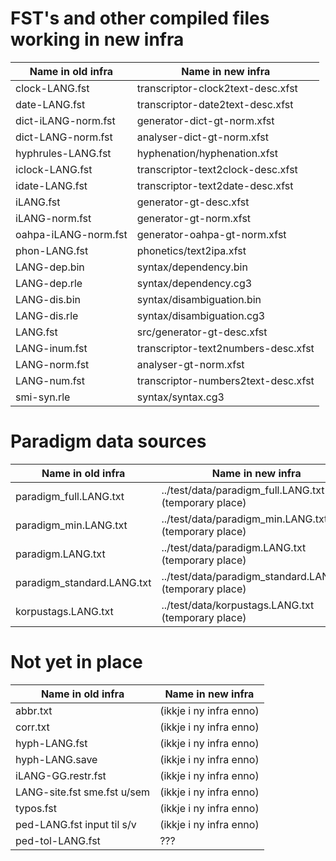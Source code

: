 # FST's and other compiled files working in new infra
|  Name in old infra         |Name in new infra
| --- | --- 
| clock-LANG.fst             | transcriptor-clock2text-desc.xfst
| date-LANG.fst              | transcriptor-date2text-desc.xfst
| dict-iLANG-norm.fst        | generator-dict-gt-norm.xfst
| dict-LANG-norm.fst         | analyser-dict-gt-norm.xfst
| hyphrules-LANG.fst         | hyphenation/hyphenation.xfst
| iclock-LANG.fst            | transcriptor-text2clock-desc.xfst
| idate-LANG.fst             | transcriptor-text2date-desc.xfst
| iLANG.fst                  | generator-gt-desc.xfst
| iLANG-norm.fst             | generator-gt-norm.xfst
| oahpa-iLANG-norm.fst       | generator-oahpa-gt-norm.xfst
| phon-LANG.fst              | phonetics/text2ipa.xfst
| LANG-dep.bin               | syntax/dependency.bin
| LANG-dep.rle               | syntax/dependency.cg3
| LANG-dis.bin               | syntax/disambiguation.bin
| LANG-dis.rle               | syntax/disambiguation.cg3
| LANG.fst                   | src/generator-gt-desc.xfst
| LANG-inum.fst              | transcriptor-text2numbers-desc.xfst
| LANG-norm.fst              | analyser-gt-norm.xfst
| LANG-num.fst               | transcriptor-numbers2text-desc.xfst
| smi-syn.rle                | syntax/syntax.cg3


# Paradigm data sources
|  Name in old infra         |Name in new infra
| --- | --- 
| paradigm_full.LANG.txt     | ../test/data/paradigm_full.LANG.txt (temporary place)
| paradigm_min.LANG.txt      | ../test/data/paradigm_min.LANG.txt (temporary place)
| paradigm.LANG.txt          | ../test/data/paradigm.LANG.txt (temporary place)
| paradigm_standard.LANG.txt | ../test/data/paradigm_standard.LANG.txt (temporary place)
| korpustags.LANG.txt        | ../test/data/korpustags.LANG.txt (temporary place)


# Not yet in place
|  Name in old infra         |Name in new infra
| --- | --- 
| abbr.txt                   | (ikkje i ny infra enno)
| corr.txt                   | (ikkje i ny infra enno)
| hyph-LANG.fst              | (ikkje i ny infra enno)
| hyph-LANG.save             | (ikkje i ny infra enno)
| iLANG-GG.restr.fst         | (ikkje i ny infra enno)
| LANG-site.fst sme.fst u/sem| (ikkje i ny infra enno)
| typos.fst                  | (ikkje i ny infra enno)
| ped-LANG.fst input til s/v | (ikkje i ny infra enno)
| ped-tol-LANG.fst           | ???
